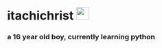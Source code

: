 <div>
<h1> itachichrist <img src="https://media.giphy.com/media/WUlplcMpOCEmTGBtBW/giphy.gif" width="30"></h1>
</div>

 <h3>
   a 16 year old boy, currently learning python
   
 </h5>
